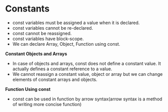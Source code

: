 # Constants
* const variables must be assigned a value when it is declared.
* const variables cannot be re-declared.
* const cannot be reassigned.
* const variables have block-scope.
* We can declare Array, Object, Function using const.

**Constant Objects and Arrays**

* In case of objects and arrays, const does not define a constant value. It actually defines a constant reference to a value.
* We cannot reassign a constant value, object or array but we can change elements of constant arrays and objects.

**Function Using const**

* const can be used in function by arrow syntax(arrow syntax is a method of writing more concise function)